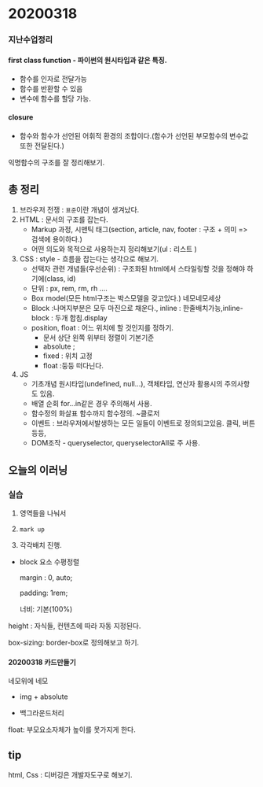 # 20200318

### 지난수업정리

#### first class function - 파이썬의 원시타입과 같은 특징.

- 함수를 인자로 전달가능
- 함수를 반환할 수 있음
- 변수에 함수를 할당 가능.

#### closure

- 함수와 함수가 선언된 어휘적 환경의 조합이다.(함수가 선언된 부모함수의 변수값 또한 전달된다.)

익명함수의 구조를 잘 정리해보기.

## 총 정리

1. 브라우저 전쟁 :  `표준`이란 개념이 생겨났다.
2. HTML : 문서의 구조를 잡는다.
   - Markup 과정, 시맨틱 태그(section, article, nav, footer : 구조 + 의미 => 검색에 용이하다.)
   - 어떤 의도와 목적으로 사용하는지 정리해보기(ul : 리스트 )
3. CSS : style - 흐름을 잡는다는 생각으로 해보기.
   - 선택자 관련 개념들(우선순위) : 구조화된 html에서 스타일링할 것을 정해야 하기에(class, id)
   - 단위 : px, rem, rm, rh ....
   - Box model(모든 html구조는 박스모델을 갖고있다.) 네모네모세상
   - Block :나머지부분은 모두 마진으로 채운다., inline : 한줄배치가능,inline-block : 두개 합침.display
   - position, float : 어느 위치에 할 것인지를 정하기.
     - 문서 상단 왼쪽 위부터 정렬이 기본기준
     - absolute ; 
     - fixed : 위치 고정
     - float :둥둥 떠다닌다.
4. JS 
   - 기초개념 원시타입(undefined, null...), 객체타입, 연산자 활용시의 주의사항도 있음.
   - 배열 순회 for...in같은 경우 주의해서 사용.
   - 함수정의 화살표 함수까지 함수정의. ~클로저
   - 이벤트 : 브라우저에서발생하는 모든 일들이 이벤트로 정의되고있음. 클릭, 버튼 등등, 
   - DOM조작 - queryselector, queryselectorAll로 주 사용.

## 오늘의 이러닝

### 실습

1. 영역들을 나눠서 

2. `mark up` 
3. 각각배치 진행.

- block 요소 수평정렬

  margin : 0, auto;

  padding: 1rem;

  너비: 기본(100%)

height : 자식들, 컨텐츠에 따라 자동 지정된다.

box-sizing: border-box로 정의해보고 하기.

#### 20200318 카드만들기

네모위에 네모

- img  + absolute

- 백그라운드처리

float: 부모요소자체가 높이를 못가지게 한다.























## tip

html, Css : 디버깅은 개발자도구로 해보기.

